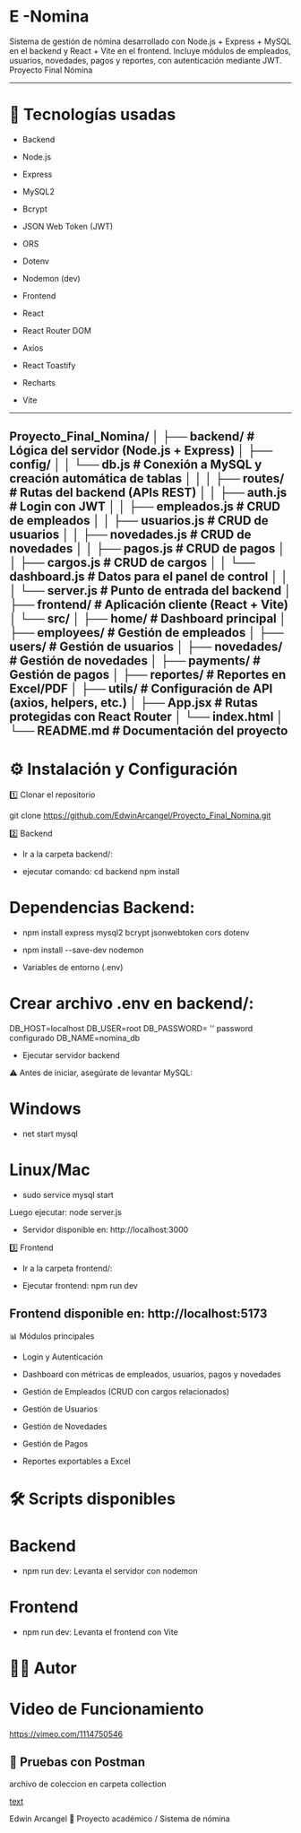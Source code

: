 
# E -Nomina
Sistema de gestión de nómina desarrollado con Node.js + Express + MySQL en el backend y React + Vite en el frontend.
Incluye módulos de empleados, usuarios, novedades, pagos y reportes, con autenticación mediante JWT.
Proyecto Final Nómina

---------------------------------------------------------------------------------------------------------------------------------
# 🚀 Tecnologías usadas

* Backend
* Node.js
* Express
* MySQL2
* Bcrypt
* JSON Web Token (JWT)
  
 * ORS
  
  * Dotenv
  
  * Nodemon (dev)

* Frontend
  
 * React
  
 * React Router DOM 
  
  * Axios
  
  * React Toastify
  
 * Recharts

  * Vite

---------------------------------------------------------------------------------------------------------------------------------

Proyecto_Final_Nomina/
│
├── backend/ # Lógica del servidor (Node.js + Express)
│ ├── config/
│ │ └── db.js # Conexión a MySQL y creación automática de tablas
│ │
│ ├── routes/ # Rutas del backend (APIs REST)
│ │ ├── auth.js # Login con JWT
│ │ ├── empleados.js # CRUD de empleados
│ │ ├── usuarios.js # CRUD de usuarios
│ │ ├── novedades.js # CRUD de novedades
│ │ ├── pagos.js # CRUD de pagos
│ │ ├── cargos.js # CRUD de cargos
│ │ └── dashboard.js # Datos para el panel de control
│ │
│ └── server.js # Punto de entrada del backend
│
├── frontend/ # Aplicación cliente (React + Vite)
│ └── src/
│ ├── home/ # Dashboard principal
│ ├── employees/ # Gestión de empleados
│ ├── users/ # Gestión de usuarios
│ ├── novedades/ # Gestión de novedades
│ ├── payments/ # Gestión de pagos
│ ├── reportes/ # Reportes en Excel/PDF
│ ├── utils/ # Configuración de API (axios, helpers, etc.)
│ ├── App.jsx # Rutas protegidas con React Router
│ └── index.html
│
└── README.md # Documentación del proyecto
---------------------------------------------------------------------------------------------------------------------------------
# ⚙️ Instalación y Configuración

1️⃣ Clonar el repositorio

git clone https://github.com/EdwinArcangel/Proyecto_Final_Nomina.git


2️⃣ Backend

* Ir a la carpeta backend/:

* ejecutar comando:
  cd backend npm install

# Dependencias Backend:

* npm install express mysql2 bcrypt jsonwebtoken cors dotenv

* npm install --save-dev nodemon

* Variables de entorno (.env)

# Crear archivo .env en backend/:

DB_HOST=localhost
DB_USER=root
DB_PASSWORD= '' password configurado 
DB_NAME=nomina_db

* Ejecutar servidor backend

⚠️ Antes de iniciar, asegúrate de levantar MySQL:

# Windows
* net start mysql

# Linux/Mac
* sudo service mysql start


Luego ejecutar:
 node server.js



* Servidor disponible en: http://localhost:3000

3️⃣ Frontend

* Ir a la carpeta frontend/:

* Ejecutar frontend: npm run dev

 Frontend disponible en:
 http://localhost:5173
---------------------------------------------------------------------------------------------------------------------------------
📊 Módulos principales

* Login y Autenticación

* Dashboard con métricas de empleados, usuarios, pagos y novedades

* Gestión de Empleados  (CRUD con cargos relacionados)

* Gestión de Usuarios 

* Gestión de Novedades 

* Gestión de Pagos 

* Reportes  exportables a Excel

# 🛠️ Scripts disponibles
# Backend
* npm run dev:  Levanta el servidor con nodemon

# Frontend
* npm run dev: Levanta el frontend con Vite

# 👨‍💻 Autor

# Video de Funcionamiento
https://vimeo.com/1114750546

## 🧪 Pruebas con Postman

archivo de coleccion en carpeta collection

[text](../../Downloads/collection.json)

Edwin Arcangel
📌 Proyecto académico / Sistema de nómina
